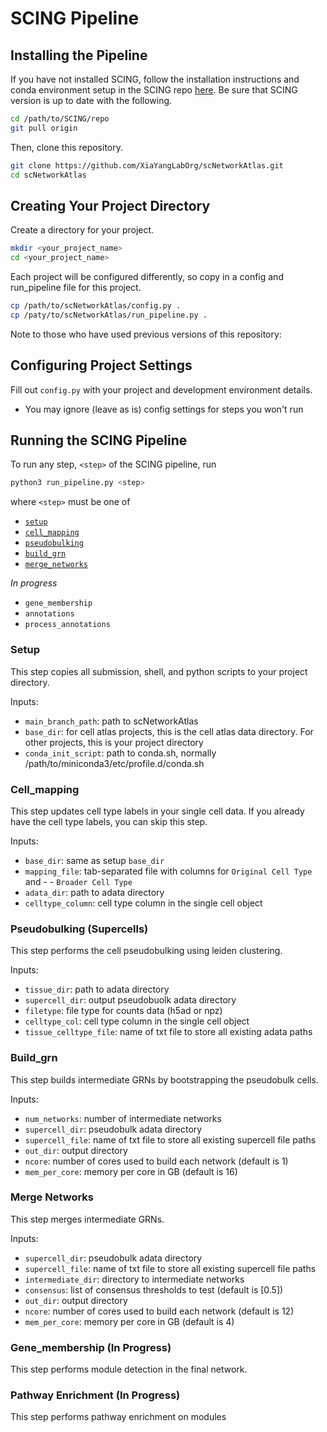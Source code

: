 # SCING Pipeline

## Installing the Pipeline

If you have not installed SCING, follow the installation instructions and conda environment setup in the SCING repo [here](https://github.com/XiaYangLabOrg/SCING). Be sure that SCING version is up to date with the following.

```bash
cd /path/to/SCING/repo
git pull origin
```


Then, clone this repository.

```bash
git clone https://github.com/XiaYangLabOrg/scNetworkAtlas.git
cd scNetworkAtlas
```

## Creating Your Project Directory

Create a directory for your project.

```bash
mkdir <your_project_name>
cd <your_project_name>
```

Each project will be configured differently, so copy in a config and run_pipeline file for this project.

```bash
cp /path/to/scNetworkAtlas/config.py .
cp /paty/to/scNetworkAtlas/run_pipeline.py .
```

Note to those who have used previous versions of this repository:

## Configuring Project Settings

Fill out `config.py` with your project and development environment details.

- You may ignore (leave as is) config settings for steps you won't run

## Running the SCING Pipeline

To run any step, `<step>` of the SCING pipeline, run

```bash
python3 run_pipeline.py <step>
```

where `<step>` must be one of 

- [`setup`](#setup)
- [`cell_mapping`](#cell_mapping)
- [`pseudobulking`](#pseudobulking-supercells)
- [`build_grn`](#build_grn)
- [`merge_networks`](#merge-networks)

*In progress*

- `gene_membership`
- `annotations`
- `process_annotations`

### Setup

This step copies all submission, shell, and python scripts to your project directory.

Inputs:

- `main_branch_path`: path to scNetworkAtlas
- `base_dir`: for cell atlas projects, this is the cell atlas data directory. For other projects, this is your project directory
- `conda_init_script`: path to conda.sh, normally /path/to/miniconda3/etc/profile.d/conda.sh

### Cell_mapping

This step updates cell type labels in your single cell data. If you already have the cell type labels, you can skip this step.

Inputs:

- `base_dir`: same as setup `base_dir`
- `mapping_file`: tab-separated file with columns for `Original Cell Type` and - - `Broader Cell Type`
- `adata_dir`: path to adata directory
- `celltype_column`: cell type column in the single cell object

### Pseudobulking (Supercells)

This step performs the cell pseudobulking using leiden clustering.

Inputs:

- `tissue_dir`: path to adata directory
- `supercell_dir`: output pseudobuolk adata directory
- `filetype`: file type for counts data (h5ad or npz)
- `celltype_col`: cell type column in the single cell object
- `tissue_celltype_file`: name of txt file to store all existing adata paths

### Build_grn

This step builds intermediate GRNs by bootstrapping the pseudobulk cells.

Inputs:

- `num_networks`: number of intermediate networks
- `supercell_dir`: pseudobulk adata directory
- `supercell_file`: name of txt file to store all existing supercell file paths
- `out_dir`: output directory
- `ncore`: number of cores used to build each network (default is 1)
- `mem_per_core`: memory per core in GB (default is 16)

### Merge Networks

This step merges intermediate GRNs.

Inputs:

- `supercell_dir`: pseudobulk adata directory
- `supercell_file`: name of txt file to store all existing supercell file paths
- `intermediate_dir`: directory to intermediate networks
- `consensus`: list of consensus thresholds to test (default is [0.5])
- `out_dir`: output directory
- `ncore`: number of cores used to build each network (default is 12)
- `mem_per_core`: memory per core in GB (default is 4)

### Gene_membership (In Progress)

This step performs module detection in the final network.


### Pathway Enrichment (In Progress)

This step performs pathway enrichment on modules

<!-- 
## Updates in Progress

## 05. submit_run_genemembership.sh
inputs:
- q1_module_sizes: desired module sizes (set as the 25th percentile)
```
bash submission_scripts/submit_run_genemembership.sh
```

## 06. submit_run_annotations.sh
Must have R in your environment.
```
conda activate enrichr
```

inputs:
- rerun: set to "True" or "False" depending on whether you are rerunning jobs that did not finish in time.
- mode: set to "test" to run on one cell type at one parameter; set to "default" to run on all modules
- modules_dir: directory of gene memberships created in previous script relative to atlas root directory (e.g. gene_memberships)
- dbs: path to all pathway enrichment databases
- intermediate_dir: directory where files of annotations for individual modules for each resolution will be stored
- q1_module_sizes: desired module sizes (MUST MATCH from step 05)
```
bash submission_scripts/submit_run_annotations.sh
```

## 07. submit_run_processannotations.sh
Must have R in your environment.
```
conda activate enrichr
```
inputs:
- mode: set to "test" to run on one cell type at one parameter; set to "default" to run on all modules
- intermediate_dir: directory where files of annotations for individual modules for each resolution will be stored
- final_dir: directory where files of annotations of all modules within each resolution will be stored
```
bash submission_scripts/submit_run_processannotations.sh
``` -->
